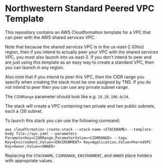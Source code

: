 # Northwestern Standard Peered VPC Template

This repository contains an AWS Cloudformation template for a VPC that can peer
with the AWS shared services VPC.

Note that because the shared services VPC is in the us-east-2 (Ohio) region,
then if you intend to actually peer your VPC with the shared services VPC, you
must also launch into us-east-2. If you don't intend to peer and are just using
this template as an easy way to create a standard VPC, then you can launch in
any region.

Also note that if you intend to peer this VPC, then the CIDR range you specify
when creating the stack must be one assigned by TNS. If you do not intend to
peer then you can use any private subnet range.

The `CIDRRange` parameter should look like e.g. `10.28.100.0/24`.

The stack will create a VPC containing two private and two public subnets, each a /26 subnet.

To launch this stack you can use the following command:

    aws cloudformation create-stack --stack-name <STACKNAME> --template-body file://vpc.yaml --parameters ParameterKey=CIDRRange,ParameterValue=<CIDRRANGE> --tags Key=Environment,Value=<ENVIRONMENT> Key=Application,Value=PeeredVPC Key=Owner,Value=<OWNER>

Replacing the `STACKNAME`, `CIDRRANGE`, `ENVIRONMENT`, and `OWNER` place holders with appropriate values.